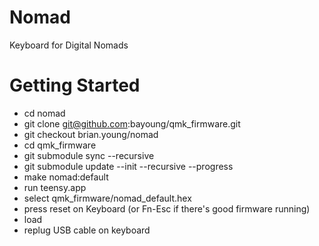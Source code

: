 # Nomad

Keyboard for Digital Nomads

# Getting Started

* cd nomad
* git clone git@github.com:bayoung/qmk_firmware.git
* git checkout brian.young/nomad
* cd qmk_firmware
* git submodule sync --recursive
* git submodule update --init --recursive --progress
* make nomad:default
* run teensy.app
* select qmk_firmware/nomad_default.hex
* press reset on Keyboard (or Fn-Esc if there's good firmware running)
* load
* replug USB cable on keyboard

